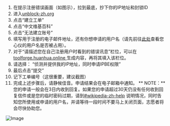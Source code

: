 1. 在提示注册错误画面（如图示），拉到最底，抄下你的IP地址和封锁ID
2. 进入[unblock-zh.org](https://unblock-zh.org)
3. 点击“建立工单”
4. 点击“中文维基百科”
5. 点击“无法建立账号”
6. 填写用于注册的电子邮件地址，还有你想申请的用户名（请先前往[此处](https://zhwiki-username-check.toolforge.org/)查看您心仪的用户名是否被占用）。
7. 对于“请描述您在自己注册用户时看到的错误讯息”栏位，可以在[toolforge.huanhua.online ](https://toolforge.huanhua.online)生成内容，再将其填入该栏位。
8. 请选择：
   “侦测并提供我的IP地址，同时申请IPBE权限”
9. 最后点击“提交”
10. 记下工单编号（这很重要，建议截图）
11. 完成上述步骤后，请静候佳音。申请结果会在电子邮箱中通知。
    **   NOTE：**您的申请一般会在3日内收到回复。如果您的申请超过30天仍没有任何收到回复信件或是您的临时密码过期，请到[#wikipedia-zh-help](https://web.libera.chat/?chan=#wikipedia-zh-help) 说明情况，同时告知您所使用或申请的用户名，并请等待一段时间不要马上关闭页面，志愿者将会尽快协助您。

![Image](https://github.com/user-attachments/assets/e198b86d-37e4-4d6f-b73d-25ce1a18faef)